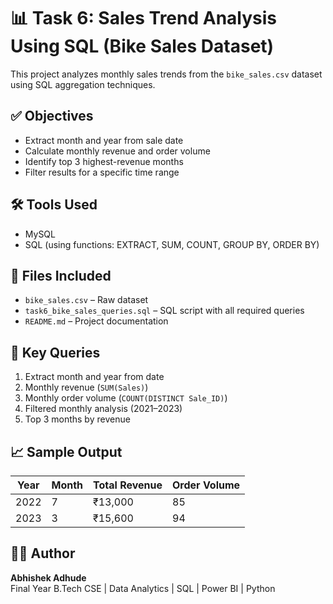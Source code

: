 # 📊 Task 6: Sales Trend Analysis Using SQL (Bike Sales Dataset)

This project analyzes monthly sales trends from the `bike_sales.csv` dataset using SQL aggregation techniques.

## ✅ Objectives
- Extract month and year from sale date
- Calculate monthly revenue and order volume
- Identify top 3 highest-revenue months
- Filter results for a specific time range

## 🛠 Tools Used
- MySQL
- SQL (using functions: EXTRACT, SUM, COUNT, GROUP BY, ORDER BY)

## 📁 Files Included
- `bike_sales.csv` – Raw dataset
- `task6_bike_sales_queries.sql` – SQL script with all required queries
- `README.md` – Project documentation

## 📌 Key Queries
1. Extract month and year from date
2. Monthly revenue (`SUM(Sales)`)
3. Monthly order volume (`COUNT(DISTINCT Sale_ID)`)
4. Filtered monthly analysis (2021–2023)
5. Top 3 months by revenue

## 📈 Sample Output
| Year | Month | Total Revenue | Order Volume |
|------|-------|----------------|---------------|
| 2022 |   7   |    ₹13,000     |     85        |
| 2023 |   3   |    ₹15,600     |     94        |

## 👨‍💻 Author
**Abhishek Adhude**  
Final Year B.Tech CSE | Data Analytics | SQL | Power BI | Python
